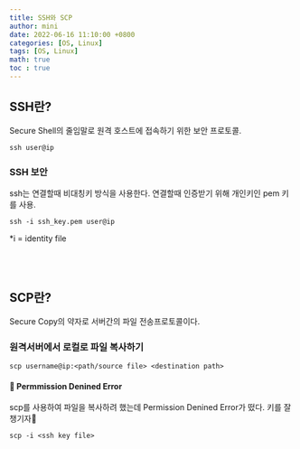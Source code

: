 ```yaml
---
title: SSH와 SCP
author: mini
date: 2022-06-16 11:10:00 +0800
categories: [OS, Linux]
tags: [OS, Linux]
math: true
toc : true
---
```


## SSH란?
Secure Shell의 줄임말로 원격 호스트에 접속하기 위한 보안 프로토콜.
```
ssh user@ip
```
### SSH 보안
ssh는 연결할때 비대칭키 방식을 사용한다. 
연결할때 인증받기 위해 개인키인 pem 키를 사용. 
```
ssh -i ssh_key.pem user@ip
```
*i = identity file  
<br/><br/><br/>

## SCP란?
Secure Copy의 약자로 서버간의 파일 전송프로토콜이다.

### 원격서버에서 로컬로 파일 복사하기
```
scp username@ip:<path/source file> <destination path>
```

#### 🛑 Permmission Denined Error
scp를 사용하여 파일을 복사하려 했는데 Permission Denined Error가 떴다. 키를 잘챙기자😬 
```
scp -i <ssh key file>
```

